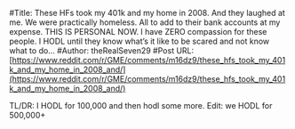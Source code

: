 #Title: These HFs took my 401k and my home in 2008. And they laughed at me. We were practically homeless. All to add to their bank accounts at my expense. THIS IS PERSONAL NOW. I have ZERO compassion for these people. I HODL until they know what’s it like to be scared and not know what to do...
#Author: theRealSeven29
#Post URL: [https://www.reddit.com/r/GME/comments/m16dz9/these_hfs_took_my_401k_and_my_home_in_2008_and/](https://www.reddit.com/r/GME/comments/m16dz9/these_hfs_took_my_401k_and_my_home_in_2008_and/)


TL/DR: I HODL for 100,000 and then hodl some more.
Edit: we HODL for 500,000+